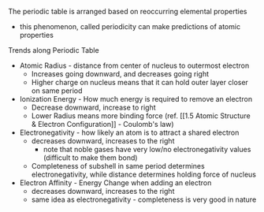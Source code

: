 The periodic table is arranged based on reoccurring elemental properties
- this phenomenon, called periodicity can make predictions of atomic properties

Trends along Periodic Table
- Atomic Radius - distance from center of nucleus to outermost electron
	- Increases going downward, and decreases going right
	- Higher charge on nucleus means that it can hold outer layer closer on same period
- Ionization Energy - How much energy is required to remove an electron
	- Decrease downward, increase to right
	- Lower Radius means more binding force (ref. [[1.5 Atomic Structure & Electron Configuration]] - Coulomb's law)
- Electronegativity - how likely an atom is to attract a shared electron
	- decreases downward, increases to the right
		- note that noble gases have very low/no electronegativity values (difficult to make them bond)
	- Completeness of subshell in same period determines electronegativity, while distance determines holding force of nucleus
- Electron Affinity - Energy Change when adding an electron
	- decreases downward, increases to the right
	- same idea as electronegativity - completeness is very good in nature
